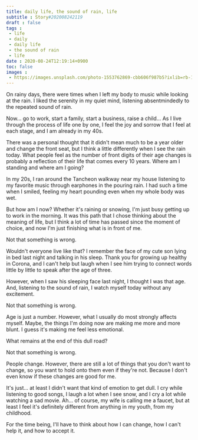 ```yaml
---
title: daily life, the sound of rain, life
subtitle : Story#202008242119
draft : false
tags :
 - life
 - daily
 - daily life
 - the sound of rain
 - life
date : 2020-08-24T12:19:14+0900
toc: false
images : 
 - https://images.unsplash.com/photo-1553762869-cbb606f987b5?ixlib=rb-1.2.1&q=80&fm=jpg&crop=entropy&cs=tinysrgb&w=1080&fit=max&ixid=eyJhcHBfaWQiOjE1NTU0OX0
---
```


On rainy days, there were times when I left my body to music while looking at the rain. I liked the serenity in my quiet mind, listening absentmindedly to the repeated sound of rain.  

Now... go to work, start a family, start a business, raise a child... As I live through the process of life one by one, I feel the joy and sorrow that I feel at each stage, and I am already in my 40s.  

  

There was a personal thought that it didn't mean much to be a year older and change the front seat, but I think a little differently when I see the rain today. What people feel as the number of front digits of their age changes is probably a reflection of their life that comes every 10 years. Where am I standing and where am I going?  

In my 20s, I ran around the Tancheon walkway near my house listening to my favorite music through earphones in the pouring rain. I had such a time when I smiled, feeling my heart pounding even when my whole body was wet.  

But how am I now? Whether it's raining or snowing, I'm just busy getting up to work in the morning. It was this path that I chose thinking about the meaning of life, but I think a lot of time has passed since the moment of choice, and now I'm just finishing what is in front of me.  

Not that something is wrong.  

Wouldn't everyone live like that? I remember the face of my cute son lying in bed last night and talking in his sleep. Thank you for growing up healthy in Corona, and I can't help but laugh when I see him trying to connect words little by little to speak after the age of three.  

However, when I saw his sleeping face last night, I thought I was that age. And, listening to the sound of rain, I watch myself today without any excitement.  

Not that something is wrong.  

Age is just a number. However, what I usually do most strongly affects myself. Maybe, the things I'm doing now are making me more and more blunt. I guess it's making me feel less emotional.  

What remains at the end of this dull road?  

Not that something is wrong.  

People change. However, there are still a lot of things that you don't want to change, so you want to hold onto them even if they're not. Because I don't even know if these changes are good for me.  

It's just... at least I didn't want that kind of emotion to get dull. I cry while listening to good songs, I laugh a lot when I see snow, and I cry a lot while watching a sad movie. Ah... of course, my wife is calling me a faucet, but at least I feel it's definitely different from anything in my youth, from my childhood.  

For the time being, I'll have to think about how I can change, how I can't help it, and how to accept it.  

